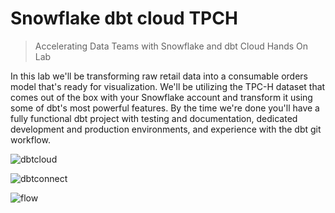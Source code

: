 # Snowflake dbt cloud TPCH

> Accelerating Data Teams with Snowflake and dbt Cloud Hands On Lab

In this lab we'll be transforming raw retail data into a consumable orders model that's ready for visualization. We'll be utilizing the TPC-H dataset that comes out of the box with your Snowflake account and transform it using some of dbt's most powerful features. By the time we're done you'll have a fully functional dbt project with testing and documentation, dedicated development and production environments, and experience with the dbt git workflow.

![dbtcloud](https://user-images.githubusercontent.com/62965911/214353071-f6a011dd-db9f-42f9-b04d-f48883956c15.png)

![dbtconnect](https://user-images.githubusercontent.com/62965911/214353091-0fbf7972-1e89-43f0-9b8d-d73cfac82d3e.png)

![flow](https://user-images.githubusercontent.com/62965911/214353101-a381a803-67f7-42fd-a47e-8f8eee3db637.png)